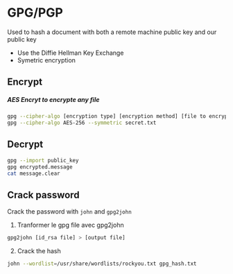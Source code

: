 # GPG/PGP
Used to hash a document with both a remote machine public key and our public key 

- Use the Diffie Hellman Key Exchange
- Symetric encryption 

## Encrypt

##### AES Encryt to encrypte any file
```bash
gpg --cipher-algo [encryption type] [encryption method] [file to encrypt]
gpg --cipher-algo AES-256 --symmetric secret.txt
```

## Decrypt
```bash
gpg --import public_key
gpg encrypted.message
cat message.clear
```


## Crack password

Crack the password with `john` and `gpg2john`

1. Tranformer le gpg file avec gpg2john 
```bash
gpg2john [id_rsa file] > [output file]
```
2. Crack the hash
```bash
john --wordlist=/usr/share/wordlists/rockyou.txt gpg_hash.txt	
```
